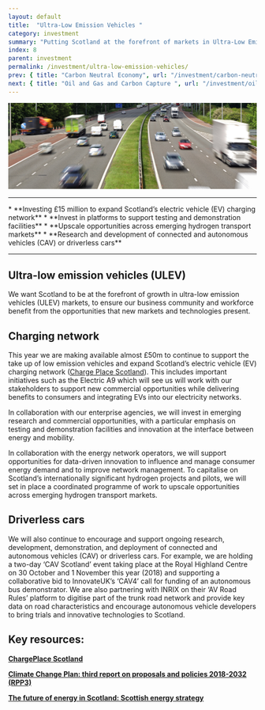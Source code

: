 ```yaml
---
layout: default
title:  "Ultra-Low Emission Vehicles "
category: investment
summary: "Putting Scotland at the forefront of markets in Ultra-Low Emission Vehicles."
index: 8
parent: investment
permalink: /investment/ultra-low-emission-vehicles/
prev: { title: "Carbon Neutral Economy", url: "/investment/carbon-neutral-economy/" }
next: { title: "Oil and Gas and Carbon Capture ", url: "/investment/oil-and-gas/" }
---
```


![A busy motorway](/assets/images/pageimages/investment7.jpg)
<br>
<hr>
* **Investing £15 million to expand Scotland’s electric vehicle (EV) charging network**
* **Invest in platforms to support testing and demonstration facilities**
* **Upscale opportunities across emerging hydrogen transport markets**
* **Research and development of connected and autonomous vehicles (CAV) or driverless cars**

<hr>

## Ultra-low emission vehicles (ULEV)

We want Scotland to be at the forefront of growth in ultra-low emission vehicles (ULEV) markets, to ensure our business community and workforce benefit from the opportunities that new markets and technologies present. 

## Charging network

This year we are making available almost £50m to continue to support the take up of low emission vehicles and expand Scotland’s electric vehicle (EV) charging network ([Charge Place Scotland](https://chargeplacescotland.org/)). This includes important initiatives such as the Electric A9 which will see us will work with our stakeholders to support new commercial opportunities while delivering benefits to consumers and integrating EVs into our electricity networks.

In collaboration with our enterprise agencies, we will invest in emerging research and commercial opportunities, with a particular emphasis on testing and demonstration facilities and innovation at the interface between energy and mobility.

In collaboration with the energy network operators, we will support opportunities for data-driven innovation to influence and manage consumer energy demand and to improve network management. To capitalise on Scotland’s internationally significant hydrogen projects and pilots, we will set in place a coordinated programme of work to upscale opportunities across emerging hydrogen transport markets.

## Driverless cars

We will also continue to encourage and support ongoing research, development, demonstration, and deployment of connected and autonomous vehicles (CAV) or driverless cars. For example, we are holding a two-day ‘CAV Scotland’ event taking place at the Royal Highland Centre on 30 October and 1 November this year (2018) and supporting a collaborative bid to InnovateUK’s ‘CAV4’ call for funding of an autonomous bus demonstrator. We are also partnering with INRIX on their ‘AV Road Rules’ platform to digitise part of the trunk road network and provide key data on road characteristics and encourage autonomous vehicle developers to bring trials and innovative technologies to Scotland. 


## Key resources: 

**[ChargePlace Scotland](https://chargeplacescotland.org/)**

**[Climate Change Plan: third report on proposals and policies 2018-2032 (RPP3)](https://beta.gov.scot/publications/scottish-governments-climate-change-plan-third-report-proposals-policies-2018/pages/12/)**

**[The future of energy in Scotland: Scottish energy strategy](https://beta.gov.scot/publications/scottish-energy-strategy-future-energy-scotland-9781788515276/)**
